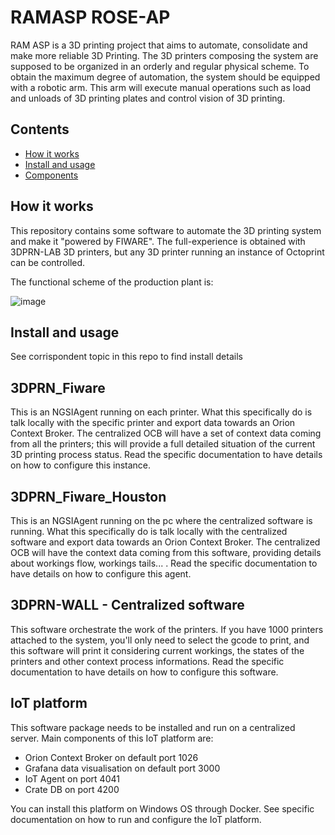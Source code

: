 # RAMASP ROSE-AP
RAM ASP is a 3D printing project that aims to automate, consolidate and make more reliable 3D Printing.
The 3D printers composing the system are supposed to be organized in an orderly and regular physical scheme.
To obtain the maximum degree of automation, the system should be equipped with a robotic arm. This arm will execute manual operations such as load and unloads of 3D printing plates and control vision of 3D printing.

## Contents
- [How it works](#how-it-works)
- [Install and usage](#install-and-usage)
- [Components](#3DPRN_Fiware)

## How it works

This repository contains some software to automate the 3D printing system and make it "powered by FIWARE".
The full-experience is obtained with 3DPRN-LAB 3D printers, but any 3D printer running an instance of Octoprint can be controlled.

The functional scheme of the production plant is:

![image](https://user-images.githubusercontent.com/8396924/201058215-62d6d6bb-f549-4d2f-92b2-e526f0b9f8d8.png)

## Install and usage
See corrispondent topic in this repo to find install details

## 3DPRN_Fiware

This is an NGSIAgent running on each printer.
What this specifically do is talk locally with the specific printer and export data towards an Orion Context Broker. The centralized OCB will have a set of context data coming from all the printers; this will provide a full detailed situation of the current 3D printing process status.
Read the specific documentation to have details on how to configure this instance.

## 3DPRN_Fiware_Houston

This is an NGSIAgent running on the pc where the centralized software is running.
What this specifically do is talk locally with the centralized software and export data towards an Orion Context Broker. The centralized OCB will have the context data coming from this software, providing details about workings flow, workings tails... .
Read the specific documentation to have details on how to configure this agent.

## 3DPRN-WALL - Centralized software

This software orchestrate the work of the printers.
If you have 1000 printers attached to the system, you'll only need to select the gcode to print, and this software will print it considering current workings, the states of the printers and other context process informations.
Read the specific documentation to have details on how to configure this software.

## IoT platform

This software package needs to be installed and run on a centralized server.
Main components of this IoT platform are:

- Orion Context Broker on default port 1026
- Grafana data visualisation on default port 3000
- IoT Agent on port 4041
- Crate DB on port 4200

You can install this platform on Windows OS through Docker. See specific documentation on how to run and configure the IoT platform.

